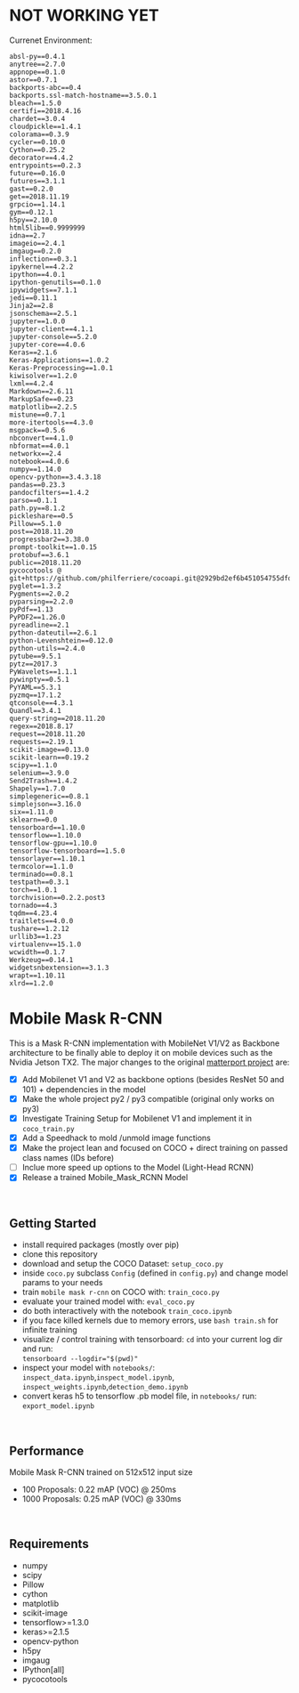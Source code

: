 # NOT WORKING YET
Currenet Environment:
```
absl-py==0.4.1
anytree==2.7.0
appnope==0.1.0
astor==0.7.1
backports-abc==0.4
backports.ssl-match-hostname==3.5.0.1
bleach==1.5.0
certifi==2018.4.16
chardet==3.0.4
cloudpickle==1.4.1
colorama==0.3.9
cycler==0.10.0
Cython==0.25.2
decorator==4.4.2
entrypoints==0.2.3
future==0.16.0
futures==3.1.1
gast==0.2.0
get==2018.11.19
grpcio==1.14.1
gym==0.12.1
h5py==2.10.0
html5lib==0.9999999
idna==2.7
imageio==2.4.1
imgaug==0.2.0
inflection==0.3.1
ipykernel==4.2.2
ipython==4.0.1
ipython-genutils==0.1.0
ipywidgets==7.1.1
jedi==0.11.1
Jinja2==2.8
jsonschema==2.5.1
jupyter==1.0.0
jupyter-client==4.1.1
jupyter-console==5.2.0
jupyter-core==4.0.6
Keras==2.1.6
Keras-Applications==1.0.2
Keras-Preprocessing==1.0.1
kiwisolver==1.2.0
lxml==4.2.4
Markdown==2.6.11
MarkupSafe==0.23
matplotlib==2.2.5
mistune==0.7.1
more-itertools==4.3.0
msgpack==0.5.6
nbconvert==4.1.0
nbformat==4.0.1
networkx==2.4
notebook==4.0.6
numpy==1.14.0
opencv-python==3.4.3.18
pandas==0.23.3
pandocfilters==1.4.2
parso==0.1.1
path.py==8.1.2
pickleshare==0.5
Pillow==5.1.0
post==2018.11.20
progressbar2==3.38.0
prompt-toolkit==1.0.15
protobuf==3.6.1
public==2018.11.20
pycocotools @ git+https://github.com/philferriere/cocoapi.git@2929bd2ef6b451054755dfd7ceb09278f935f7ad#subdirectory=PythonAPI
pyglet==1.3.2
Pygments==2.0.2
pyparsing==2.2.0
pyPdf==1.13
PyPDF2==1.26.0
pyreadline==2.1
python-dateutil==2.6.1
python-Levenshtein==0.12.0
python-utils==2.4.0
pytube==9.5.1
pytz==2017.3
PyWavelets==1.1.1
pywinpty==0.5.1
PyYAML==5.3.1
pyzmq==17.1.2
qtconsole==4.3.1
Quandl==3.4.1
query-string==2018.11.20
regex==2018.8.17
request==2018.11.20
requests==2.19.1
scikit-image==0.13.0
scikit-learn==0.19.2
scipy==1.1.0
selenium==3.9.0
Send2Trash==1.4.2
Shapely==1.7.0
simplegeneric==0.8.1
simplejson==3.16.0
six==1.11.0
sklearn==0.0
tensorboard==1.10.0
tensorflow==1.10.0
tensorflow-gpu==1.10.0
tensorflow-tensorboard==1.5.0
tensorlayer==1.10.1
termcolor==1.1.0
terminado==0.8.1
testpath==0.3.1
torch==1.0.1
torchvision==0.2.2.post3
tornado==4.3
tqdm==4.23.4
traitlets==4.0.0
tushare==1.2.12
urllib3==1.23
virtualenv==15.1.0
wcwidth==0.1.7
Werkzeug==0.14.1
widgetsnbextension==3.1.3
wrapt==1.10.11
xlrd==1.2.0
```
# Mobile Mask R-CNN
This is a Mask R-CNN implementation with MobileNet V1/V2 as Backbone architecture to be finally able to deploy it on mobile devices such as the Nvidia Jetson TX2.
The major changes to the original [matterport project](https://github.com/matterport/Mask_RCNN) are: <br />
- [X] Add Mobilenet V1 and V2 as backbone options (besides ResNet 50 and 101) + dependencies in the model
- [X] Make the whole project py2 / py3 compatible (original only works on py3)
- [X] Investigate Training Setup for Mobilenet V1 and implement it in `coco_train.py`
- [X] Add a Speedhack to mold /unmold image functions
- [X] Make the project lean and focused on COCO + direct training on passed class names (IDs before)
- [ ] Inclue more speed up options to the Model (Light-Head RCNN)
- [X] Release a trained Mobile_Mask_RCNN Model
<br />

## Getting Started
- install required packages (mostly over pip)
- clone this repository
- download and setup the COCO Dataset: `setup_coco.py`
- inside `coco.py` subclass `Config` (defined in `config.py`) and change model params to your needs
- train `mobile mask r-cnn` on COCO with: `train_coco.py`
- evaluate your trained model with: `eval_coco.py`
- do both interactively with the notebook `train_coco.ipynb`
- if you face killed kernels due to memory errors, use `bash train.sh` for infinite training
- visualize / control training with tensorboard: `cd` into your current log dir and run: <br />
`tensorboard --logdir="$(pwd)"`
- inspect your model with `notebooks/`: <br />
`inspect_data.ipynb`,`inspect_model.ipynb`, `inspect_weights.ipynb`,`detection_demo.ipynb`
- convert keras h5 to tensorflow .pb model file, in `notebooks/` run: <br />
`export_model.ipynb`
<br />


## Performance
Mobile Mask R-CNN trained on 512x512 input size
- 100 Proposals: 0.22 mAP (VOC) @ 250ms
- 1000 Proposals: 0.25 mAP (VOC) @ 330ms
<br />

## Requirements
- numpy
- scipy
- Pillow
- cython
- matplotlib
- scikit-image
- tensorflow>=1.3.0
- keras>=2.1.5
- opencv-python
- h5py
- imgaug
- IPython[all]
- pycocotools
